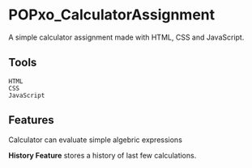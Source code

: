 # POPxo_CalculatorAssignment

A simple calculator assignment made with HTML, CSS and JavaScript.

## Tools
`HTML` <br>
`CSS` <br>
`JavaScript`

## Features
Calculator can evaluate simple algebric expressions<br>

**History Feature** stores a history of last few calculations.
